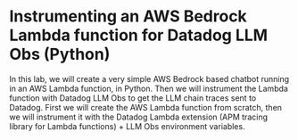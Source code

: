 # Instrumenting an AWS Bedrock Lambda function for Datadog LLM Obs (Python)
In this lab, we will create a very simple AWS Bedrock based chatbot running in an AWS Lambda function, in Python. Then we will instrument the Lambda function with Datadog LLM Obs to get the LLM chain traces sent to Datadog.
First we will create the AWS Lambda function from scratch, then we will instrument it with the Datadog Lambda extension (APM tracing library for Lambda functions) + LLM Obs environment variables.
